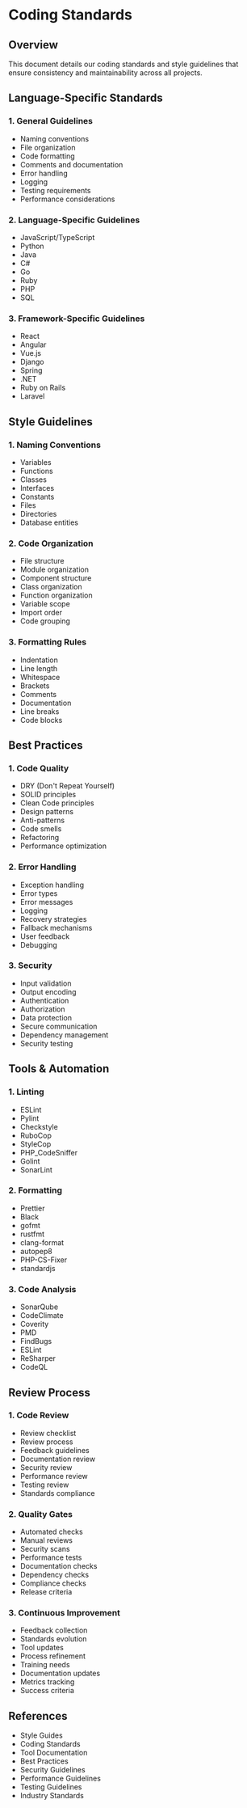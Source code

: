 # Coding Standards

## Overview

This document details our coding standards and style guidelines that ensure consistency and maintainability across all projects.

## Language-Specific Standards

### 1. General Guidelines
- Naming conventions
- File organization
- Code formatting
- Comments and documentation
- Error handling
- Logging
- Testing requirements
- Performance considerations

### 2. Language-Specific Guidelines
- JavaScript/TypeScript
- Python
- Java
- C#
- Go
- Ruby
- PHP
- SQL

### 3. Framework-Specific Guidelines
- React
- Angular
- Vue.js
- Django
- Spring
- .NET
- Ruby on Rails
- Laravel

## Style Guidelines

### 1. Naming Conventions
- Variables
- Functions
- Classes
- Interfaces
- Constants
- Files
- Directories
- Database entities

### 2. Code Organization
- File structure
- Module organization
- Component structure
- Class organization
- Function organization
- Variable scope
- Import order
- Code grouping

### 3. Formatting Rules
- Indentation
- Line length
- Whitespace
- Brackets
- Comments
- Documentation
- Line breaks
- Code blocks

## Best Practices

### 1. Code Quality
- DRY (Don't Repeat Yourself)
- SOLID principles
- Clean Code principles
- Design patterns
- Anti-patterns
- Code smells
- Refactoring
- Performance optimization

### 2. Error Handling
- Exception handling
- Error types
- Error messages
- Logging
- Recovery strategies
- Fallback mechanisms
- User feedback
- Debugging

### 3. Security
- Input validation
- Output encoding
- Authentication
- Authorization
- Data protection
- Secure communication
- Dependency management
- Security testing

## Tools & Automation

### 1. Linting
- ESLint
- Pylint
- Checkstyle
- RuboCop
- StyleCop
- PHP_CodeSniffer
- Golint
- SonarLint

### 2. Formatting
- Prettier
- Black
- gofmt
- rustfmt
- clang-format
- autopep8
- PHP-CS-Fixer
- standardjs

### 3. Code Analysis
- SonarQube
- CodeClimate
- Coverity
- PMD
- FindBugs
- ESLint
- ReSharper
- CodeQL

## Review Process

### 1. Code Review
- Review checklist
- Review process
- Feedback guidelines
- Documentation review
- Security review
- Performance review
- Testing review
- Standards compliance

### 2. Quality Gates
- Automated checks
- Manual reviews
- Security scans
- Performance tests
- Documentation checks
- Dependency checks
- Compliance checks
- Release criteria

### 3. Continuous Improvement
- Feedback collection
- Standards evolution
- Tool updates
- Process refinement
- Training needs
- Documentation updates
- Metrics tracking
- Success criteria

## References

- Style Guides
- Coding Standards
- Tool Documentation
- Best Practices
- Security Guidelines
- Performance Guidelines
- Testing Guidelines
- Industry Standards 